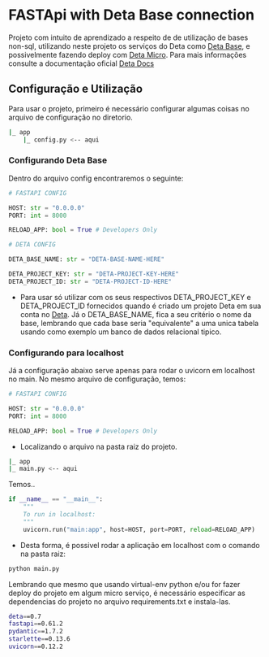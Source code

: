# FASTApi with Deta Base connection

Projeto com intuito de aprendizado a respeito de de utilização de bases non-sql, utilizando neste projeto os serviços do Deta como [Deta Base](https://docs.deta.sh/docs/base/about), e possivelmente fazendo deploy com [Deta Micro](https://docs.deta.sh/docs/micros/about). Para mais informações consulte a documentação oficial [Deta Docs](https://docs.deta.sh/docs/home)

## Configuração e Utilização

Para usar o projeto, primeiro é necessário configurar algumas coisas no arquivo de configuração no diretorio. 

```bash
|_ app
    |_ config.py <-- aqui
```

### Configurando Deta Base
Dentro do arquivo config encontraremos o seguinte: 
```python
# FASTAPI CONFIG

HOST: str = "0.0.0.0"
PORT: int = 8000

RELOAD_APP: bool = True # Developers Only

# DETA CONFIG

DETA_BASE_NAME: str = "DETA-BASE-NAME-HERE"

DETA_PROJECT_KEY: str = "DETA-PROJECT-KEY-HERE"
DETA_PROJECT_ID: str = "DETA-PROJECT-ID-HERE"
```
- Para usar só utilizar com os seus respectivos DETA_PROJECT_KEY e DETA_PROJECT_ID fornecidos quando é criado um projeto Deta em sua conta no [Deta](https://web.deta.sh). Já o DETA_BASE_NAME, fica a seu critério o nome da base, lembrando que cada base seria "equivalente" a uma unica tabela usando como exemplo um banco de dados relacional tipico.

### Configurando para localhost

Já a configuração abaixo serve apenas para rodar o uvicorn em localhost no main. No mesmo arquivo de configuração, temos:

```python
# FASTAPI CONFIG

HOST: str = "0.0.0.0"
PORT: int = 8000

RELOAD_APP: bool = True # Developers Only
```

- Localizando o arquivo na pasta raiz do projeto.

```bash
|_ app
|_ main.py <-- aqui
```
Temos..

```python
if __name__ == "__main__":
    """
    To run in localhost:
    """
    uvicorn.run("main:app", host=HOST, port=PORT, reload=RELOAD_APP)
```

- Desta forma, é possivel rodar a aplicação em localhost com o comando na pasta raiz:

```bash
python main.py
```
Lembrando que mesmo que usando virtual-env python e/ou for fazer deploy do projeto em algum micro serviço, é necessário especificar as dependencias do projeto no arquivo requirements.txt e instala-las.

```bash
deta==0.7
fastapi==0.61.2
pydantic==1.7.2
starlette==0.13.6
uvicorn==0.12.2
```